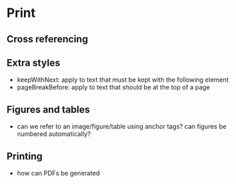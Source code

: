 # Print

## Cross referencing

## Extra styles
- keepWithNext: apply to text that must be kept with the following element
- pageBreakBefore: apply to text that should be at the top of a page

## Figures and tables
- can we refer to an image/figure/table using anchor tags? can figures be numbered automatically?

## Printing
- how can PDFs be generated